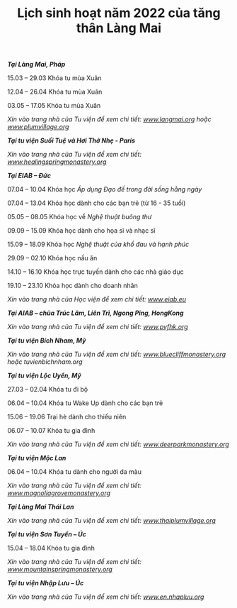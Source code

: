 ﻿---
title: Lịch sinh hoạt năm 2022 của tăng thân Làng Mai
---


***Tại Làng Mai, Pháp***

15.03 – 29.03		Khóa tu mùa Xuân

12.04 – 26.04		Khóa tu mùa Xuân

03.05 – 17.05		Khóa tu mùa Xuân

*Xin vào trang nhà của Tu viện để xem chi tiết: www.langmai.org hoặc www.plumvillage.org*


***Tại tu viện Suối Tuệ và Hơi Thở Nhẹ - Paris***

*Xin vào trang nhà của Tu viện để xem chi tiết: www.healingspringmonastery.org*


***Tại EIAB – Đức*** 

07.04 – 10.04		Khóa học *Áp dụng Đạo đế trong đời sống hằng ngày*

07.04 – 13.04		Khóa học dành cho các bạn trẻ (từ 16 - 35 tuổi)

05.05 – 08.05		Khóa học về *Nghệ thuật buông thư*

09.09 – 15.09		Khóa học dành cho họa sĩ và nhạc sĩ

15.09 – 18.09		Khóa học *Nghệ thuật của khổ đau và hạnh phúc*

29.09 – 02.10		Khóa học nấu ăn

14.10 – 16.10		Khóa học trực tuyến dành cho các nhà giáo dục

19.10 – 23.10		Khóa học dành cho doanh nhân

*Xin vào trang nhà của Học viện để xem chi tiết: www.eiab.eu* 


***Tại AIAB – chùa Trúc Lâm, Liên Trì, Ngong Ping, HongKong***

*Xin vào trang nhà của Tu viện để xem chi tiết: www.pvfhk.org* 


***Tại tu viện Bích Nham, Mỹ*** 

*Xin vào trang nhà của Tu viện để xem chi tiết: www.bluecliffmonastery.org hoặc tuvienbichnham.org* 


***Tại tu viện Lộc Uyển, Mỹ***

27.03 – 02.04		Khóa tu đi bộ

06.04 – 10.04		Khóa tu Wake Up dành cho các bạn trẻ

15.06 – 19.06		Trại hè dành cho thiếu niên

06.07 – 10.07		Khóa tu gia đình

*Xin vào trang nhà của Tu viện để xem chi tiết: www.deerparkmonastery.org* 


***Tại tu viện Mộc Lan*** 

06.04 – 10.04		Khóa tu dành cho người da màu

*Xin vào trang nhà của Tu viện để xem chi tiết: www.magnoliagrovemonastery.org* 


***Tại Làng Mai Thái Lan*** 

*Xin vào trang nhà của Tu viện để xem chi tiết: www.thaiplumvillage.org* 


***Tại tu viện Sơn Tuyền – Úc***

15.04 – 18.04		Khóa tu gia đình 

*Xin vào trang nhà của Tu viện để xem chi tiết: www.mountainspringmonastery.org*

***Tại tu viện Nhập Lưu – Úc*** 

*Xin vào trang nhà của Tu viện để xem chi tiết: www.en.nhapluu.org*







